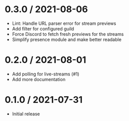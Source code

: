 # 0.3.0 / 2021-08-06

  * Lint: Handle URL parser error for stream previews
  * Add filter for configured guild
  * Force Discord to fetch fresh previews for the streams
  * Simplify presence module and make better readable

# 0.2.0 / 2021-08-01

  * Add polling for live-streams (#1)
  * Add more documentation

# 0.1.0 / 2021-07-31

  * Initial release